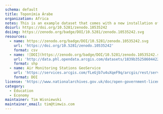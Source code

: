 ```yaml
---
schema: default
title: Toponímia Árabe
organization: Africa
notes: This is an example dataset that comes with a new installation of JKA
doiurl: https://doi.org/10.5281/zenodo.10535242
doiimg: https://zenodo.org/badge/DOI/10.5281/zenodo.10535242.svg
resources:
  - name: https://zenodo.org/badge/DOI/10.5281/zenodo.10535242.svg
    url: 'https://doi.org/10.5281/zenodo.10535242'
    format: csv
  - name: ![DOI](https://zenodo.org/badge/DOI/10.5281/zenodo.10535242.svg)
    url: 'http://data.phl.opendata.arcgis.com/datasets/1839b35258604422b0b520cbb668df0d_0.zip'
    format: shp
  - name: Air Monitoring Stations GeoService
    url: 'https://services.arcgis.com/fLeGjb7u4uXqeF9q/arcgis/rest/services/Air_Monitoring_Stations/FeatureServer/0/query'
    format: DOI
license: 'https://www.nationalarchives.gov.uk/doc/open-government-licence/version/3/'
category:
  - Education
  - Economy
maintainer: Tim Wisniewski
maintainer_email: tim@timwis.com
---
```

